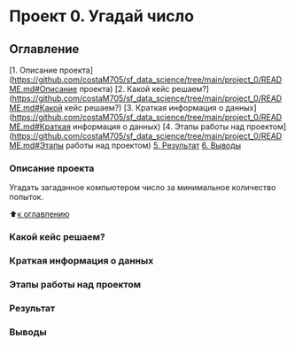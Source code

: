 # Проект 0. Угадай число

## Оглавление
[1. Описание проекта](https://github.com/costaM705/sf_data_science/tree/main/project_0/README.md#Описание проекта)
[2. Какой кейс решаем?](https://github.com/costaM705/sf_data_science/tree/main/project_0/README.md#Какой кейс решаем?)
[3. Краткая информация о данных](https://github.com/costaM705/sf_data_science/tree/main/project_0/README.md#Краткая информация о данных)
[4. Этапы работы над проектом](https://github.com/costaM705/sf_data_science/tree/main/project_0/README.md#Этапы работы над проектом)
[5. Результат](https://github.com/costaM705/sf_data_science/tree/main/project_0/README.md#Результат)
[6. Выводы](https://github.com/costaM705/sf_data_science/tree/main/project_0/README.md#Выводы)

### Описание проекта
Угадать загаданное компьютером число за минимальное количество попыток.

:arrow_up:[к оглавлению](https://github.com/costaM705/sf_data_science/tree/main/project_0/README.md#Оглавление)
### Какой кейс решаем?

### Краткая информация о данных

### Этапы работы над проектом

### Результат

### Выводы

